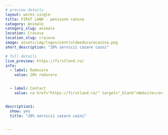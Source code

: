 ```yaml
---
# preview details
layout: works-single
title: FIRST LAND - pensiune canina
category: Animale
category_slug: animale
location: Craiova
location_slug: craiova
image: assets/img/logos/centruldeeducarecanina.png
short_description: "20% servicii cazare caini"

# full details
live_preview: https://firstland.ro/
info:
  - label: Reducere
    value: 20% reducere


  - label: Contact
    value: <a href="https://firstland.ro/" target="_blank">Website</a>


description1:
  show: yes
  title: "20% servicii cazare caini"
  

---
```

